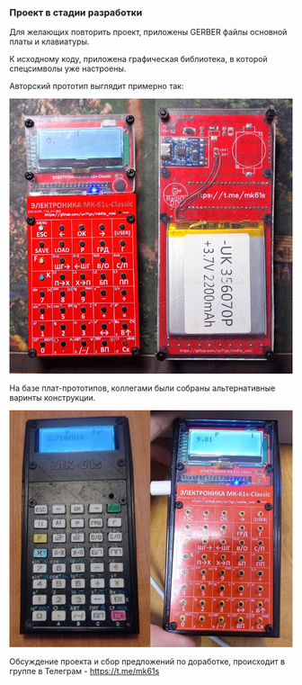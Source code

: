 ### Проект в стадии разработки ###

Для желающих повторить проект, приложены GERBER файлы основной платы и клавиатуры.

К исходному коду, приложена графическая библиотека, в которой спецсимволы уже настроены.

Авторский прототип выглядит примерно так:

![прототип устройства](https://github.com/UN7FGO/MK-61s-Classic/blob/main/pic/mk-61s-classic-prototype.jpg)

На базе плат-прототипов, коллегами были собраны альтернативные варинты конструкции.

![альтернативные варианты устройства](https://github.com/UN7FGO/MK-61s-Classic/blob/main/pic/mk-61s-classic-example.jpg)

Обсуждение проекта и сбор предложений по доработке, происходит в группе в Телеграм - https://t.me/mk61s
